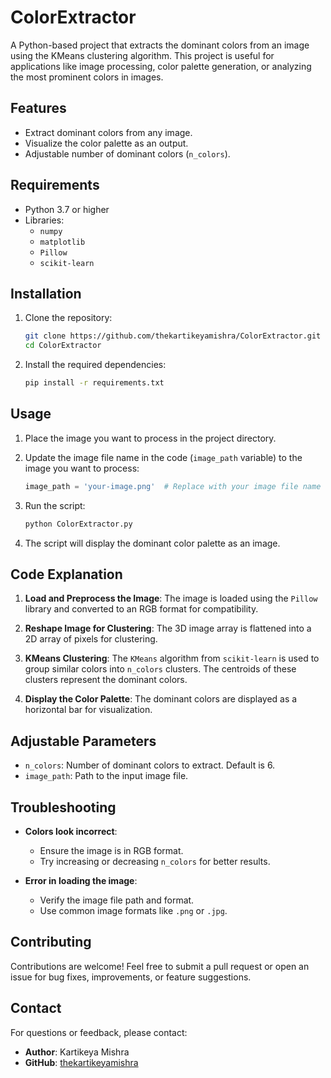 # ColorExtractor

A Python-based project that extracts the dominant colors from an image using the KMeans clustering algorithm. This project is useful for applications like image processing, color palette generation, or analyzing the most prominent colors in images.

## Features

- Extract dominant colors from any image.
- Visualize the color palette as an output.
- Adjustable number of dominant colors (`n_colors`).

## Requirements

- Python 3.7 or higher
- Libraries:
  - `numpy`
  - `matplotlib`
  - `Pillow`
  - `scikit-learn`

## Installation

1. Clone the repository:
   ```bash
   git clone https://github.com/thekartikeyamishra/ColorExtractor.git
   cd ColorExtractor
   ```

2. Install the required dependencies:
   ```bash
   pip install -r requirements.txt
   ```

## Usage

1. Place the image you want to process in the project directory.

2. Update the image file name in the code (`image_path` variable) to the image you want to process:
   ```python
   image_path = 'your-image.png'  # Replace with your image file name
   ```

3. Run the script:
   ```bash
   python ColorExtractor.py
   ```

4. The script will display the dominant color palette as an image.

## Code Explanation

1. **Load and Preprocess the Image**:
   The image is loaded using the `Pillow` library and converted to an RGB format for compatibility.

2. **Reshape Image for Clustering**:
   The 3D image array is flattened into a 2D array of pixels for clustering.

3. **KMeans Clustering**:
   The `KMeans` algorithm from `scikit-learn` is used to group similar colors into `n_colors` clusters. The centroids of these clusters represent the dominant colors.

4. **Display the Color Palette**:
   The dominant colors are displayed as a horizontal bar for visualization.


## Adjustable Parameters

- `n_colors`: Number of dominant colors to extract. Default is 6.
- `image_path`: Path to the input image file.

## Troubleshooting

- **Colors look incorrect**:
  - Ensure the image is in RGB format.
  - Try increasing or decreasing `n_colors` for better results.

- **Error in loading the image**:
  - Verify the image file path and format.
  - Use common image formats like `.png` or `.jpg`.

## Contributing

Contributions are welcome! Feel free to submit a pull request or open an issue for bug fixes, improvements, or feature suggestions.

## Contact

For questions or feedback, please contact:

- **Author**: Kartikeya Mishra
- **GitHub**: [thekartikeyamishra](https://github.com/thekartikeyamishra)


